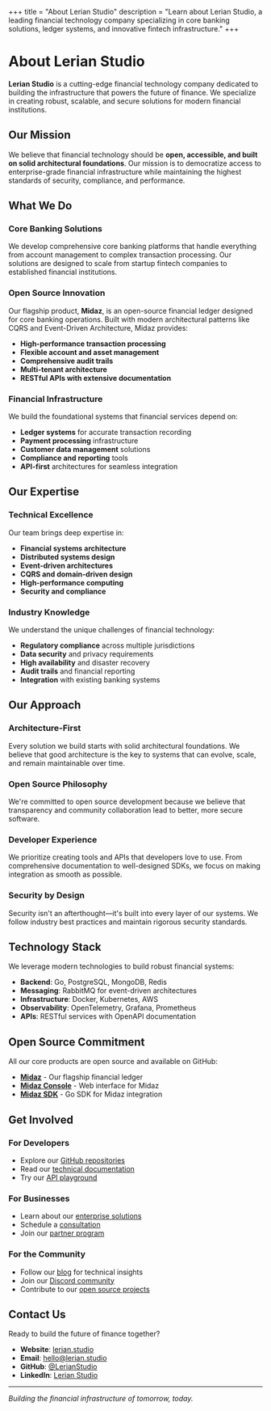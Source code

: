 +++
title = "About Lerian Studio"
description = "Learn about Lerian Studio, a leading financial technology company specializing in core banking solutions, ledger systems, and innovative fintech infrastructure."
+++

# About Lerian Studio

**Lerian Studio** is a cutting-edge financial technology company dedicated to building the infrastructure that powers the future of finance. We specialize in creating robust, scalable, and secure solutions for modern financial institutions.

## Our Mission

We believe that financial technology should be **open, accessible, and built on solid architectural foundations**. Our mission is to democratize access to enterprise-grade financial infrastructure while maintaining the highest standards of security, compliance, and performance.

## What We Do

### Core Banking Solutions
We develop comprehensive core banking platforms that handle everything from account management to complex transaction processing. Our solutions are designed to scale from startup fintech companies to established financial institutions.

### Open Source Innovation
Our flagship product, **Midaz**, is an open-source financial ledger designed for core banking operations. Built with modern architectural patterns like CQRS and Event-Driven Architecture, Midaz provides:

- **High-performance transaction processing**
- **Flexible account and asset management**
- **Comprehensive audit trails**
- **Multi-tenant architecture**
- **RESTful APIs with extensive documentation**

### Financial Infrastructure
We build the foundational systems that financial services depend on:
- **Ledger systems** for accurate transaction recording
- **Payment processing** infrastructure
- **Customer data management** solutions
- **Compliance and reporting** tools
- **API-first** architectures for seamless integration

## Our Expertise

### Technical Excellence
Our team brings deep expertise in:
- **Financial systems architecture**
- **Distributed systems design**
- **Event-driven architectures**
- **CQRS and domain-driven design**
- **High-performance computing**
- **Security and compliance**

### Industry Knowledge
We understand the unique challenges of financial technology:
- **Regulatory compliance** across multiple jurisdictions
- **Data security** and privacy requirements
- **High availability** and disaster recovery
- **Audit trails** and financial reporting
- **Integration** with existing banking systems

## Our Approach

### Architecture-First
Every solution we build starts with solid architectural foundations. We believe that good architecture is the key to systems that can evolve, scale, and remain maintainable over time.

### Open Source Philosophy
We're committed to open source development because we believe that transparency and community collaboration lead to better, more secure software.

### Developer Experience
We prioritize creating tools and APIs that developers love to use. From comprehensive documentation to well-designed SDKs, we focus on making integration as smooth as possible.

### Security by Design
Security isn't an afterthought—it's built into every layer of our systems. We follow industry best practices and maintain rigorous security standards.

## Technology Stack

We leverage modern technologies to build robust financial systems:

- **Backend**: Go, PostgreSQL, MongoDB, Redis
- **Messaging**: RabbitMQ for event-driven architectures
- **Infrastructure**: Docker, Kubernetes, AWS
- **Observability**: OpenTelemetry, Grafana, Prometheus
- **APIs**: RESTful services with OpenAPI documentation

## Open Source Commitment

All our core products are open source and available on GitHub:
- **[Midaz](https://github.com/LerianStudio/midaz)** - Our flagship financial ledger
- **[Midaz Console](https://github.com/LerianStudio/midaz-console)** - Web interface for Midaz
- **[Midaz SDK](https://github.com/LerianStudio/midaz-sdk-golang)** - Go SDK for Midaz integration

## Get Involved

### For Developers
- Explore our [GitHub repositories](https://github.com/LerianStudio)
- Read our [technical documentation](https://docs.lerian.studio)
- Try our [API playground](https://api.lerian.studio)

### For Businesses
- Learn about our [enterprise solutions](https://lerian.studio/enterprise)
- Schedule a [consultation](https://lerian.studio/contact)
- Join our [partner program](https://lerian.studio/partners)

### For the Community
- Follow our [blog](https://blog.lerian.studio) for technical insights
- Join our [Discord community](https://discord.gg/lerian-studio)
- Contribute to our [open source projects](https://github.com/LerianStudio)

## Contact Us

Ready to build the future of finance together?

- **Website**: [lerian.studio](https://lerian.studio)
- **Email**: [hello@lerian.studio](mailto:hello@lerian.studio)
- **GitHub**: [@LerianStudio](https://github.com/LerianStudio)
- **LinkedIn**: [Lerian Studio](https://linkedin.com/company/lerian-studio)

---

*Building the financial infrastructure of tomorrow, today.*
